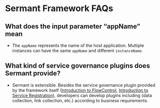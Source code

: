 # Sermant Framework FAQs

## **What does the input parameter “appName” mean**

- The `appName` represents the name of the host application. Multiple instances can have the same `appName` and different `instanceName`.

## **What kind of service governance plugins does Sermant provide?**

- Sermant is extensible. Besides the service governance plugin provided by the framework itself ([Introduction to FlowControl](../../plugin/flowcontrol.md), [Introduction to Service Registration](../../plugin/registry/README.md)), developers can develop plugins including (data collection, link collection, etc.) according to business requirements.

